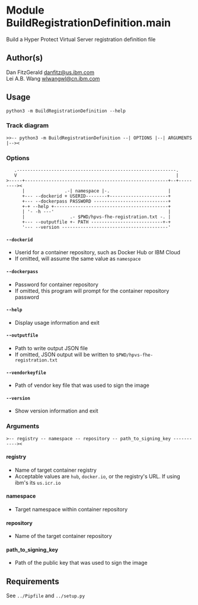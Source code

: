 Module BuildRegistrationDefinition.__main__
===========================================
Build a Hyper Protect Virtual Server registration definition file

Author(s)
---------

Dan FitzGerald <danfitz@us.ibm.com>  
Lei A.B. Wang <wlwangwl@cn.ibm.com>

Usage
-----
    python3 -m BuildRegistrationDefinition --help
    
### Track diagram ###
  
    >>-- python3 -m BuildRegistrationDefinition --| OPTIONS |--| ARGUMENTS |--><
    
### Options ###

       .------------------------------------------------------------.
       V                                                            |
    >-----+------------------------------------------------------+--+---------><
          |               .-| namespace |-.                      |
          +--- --dockerid + USERID--------+----------------------+
          +--- --dockerpass PASSWORD ----------------------------+
          +-+ --help +-------------------------------------------+
          | '- -h ---'                                           |
          |                 .- $PWD/hpvs-fhe-registration.txt -. |
          +--- --outputfile +- PATH ---------------------------+-+
          '--- --version ----------------------------------------'

#### `--dockerid` ####
 * Userid for a container repository, such as Docker Hub or IBM Cloud
 * If omitted, will assume the same value as `namespace`

#### `--dockerpass` ####
 * Password for container repository
 * If omitted, this program will prompt for the container repository password

#### `--help` ####
 * Display usage information and exit
        
#### `--outputfile` ####
 * Path to write output JSON file
 * If omitted, JSON output will be written to `$PWD/hpvs-fhe-registration.txt`
        
#### `--vendorkeyfile` ####
 * Path of vendor key file that was used to sign the image

#### `--version` ####
 * Show version information and exit
    
### Arguments ###
    
    >-- registry -- namespace -- repository -- path_to_signing_key -----------><
        
#### registry ####
 * Name of target container registry
 * Acceptable values are `hub`, `docker.io`, or the registry's URL.  If using ibm's its `us.icr.io`

#### namespace ####
 * Target namespace within container repository
        
#### repository ####
 * Name of the target container repository

#### path_to_signing_key ###
 * Path of the public key that was used to sign the image

Requirements
------------
  See `../Pipfile` and `../setup.py`